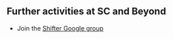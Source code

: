 ## Further activities at SC and Beyond
- Join the [Shifter Google group](https://groups.google.com/forum/#!forum/shifter-hpc)
